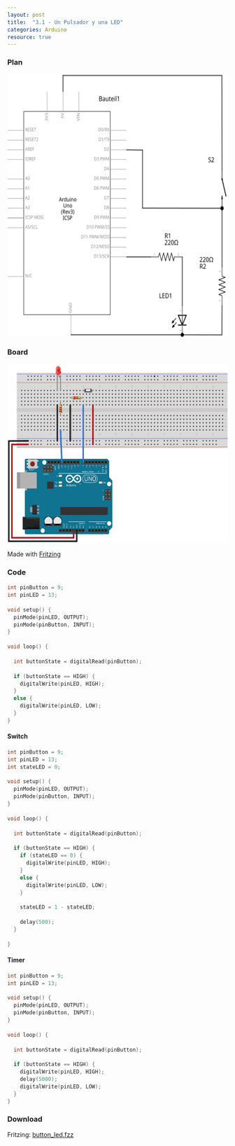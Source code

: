```yaml
---
layout: post
title:  "3.1 - Un Pulsador y una LED"
categories: Arduino
resource: true
---
```


### Plan

<div class="schaltplan">
	<img src="/images/fritzing/arduino/button_led_Schaltplan.svg" width="800" height="600" alt="wiring plan" />
</div>

### Board

<img src="/images/fritzing/arduino/button_led_Steckplatine.svg" width="584" height="409" alt="bread board" />

<p class="advert">Made with <a href="http://fritzing.org">Fritzing</a></p>

### Code

```c
int pinButton = 9;
int pinLED = 13;

void setup() {
  pinMode(pinLED, OUTPUT);
  pinMode(pinButton, INPUT);
}

void loop() {

  int buttonState = digitalRead(pinButton);

  if (buttonState == HIGH) {
    digitalWrite(pinLED, HIGH);
  }
  else {
    digitalWrite(pinLED, LOW);
  }
}
```

#### Switch

```c
int pinButton = 9;
int pinLED = 13;
int stateLED = 0;

void setup() {
  pinMode(pinLED, OUTPUT);
  pinMode(pinButton, INPUT);
}

void loop() {

  int buttonState = digitalRead(pinButton);

  if (buttonState == HIGH) {
    if (stateLED == 0) {
      digitalWrite(pinLED, HIGH);
    }
    else {
      digitalWrite(pinLED, LOW);     
    }

    stateLED = 1 - stateLED;

    delay(500);
  }
  
}
```

#### Timer

```c
int pinButton = 9;
int pinLED = 13;

void setup() {
  pinMode(pinLED, OUTPUT);
  pinMode(pinButton, INPUT);
}

void loop() {

  int buttonState = digitalRead(pinButton);

  if (buttonState == HIGH) {
    digitalWrite(pinLED, HIGH);
    delay(5000);
    digitalWrite(pinLED, LOW);
  }
}
```

### Download

Fritzing: [button_led.fzz](/images/fritzing/arduino/button_led.fzz)

